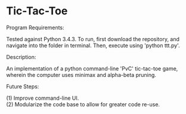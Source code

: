 # Tic-Tac-Toe

Program Requirements:

Tested against Python 3.4.3. To run, first download the repository, and navigate into the folder in terminal. Then, execute using 'python ttt.py'.

Description:

An implementation of a python command-line 'PvC' tic-tac-toe game, wherein the computer uses minimax and alpha-beta pruning.

Future Steps:

(1) Improve command-line UI.  
(2) Modularize the code base to allow for greater code re-use.
